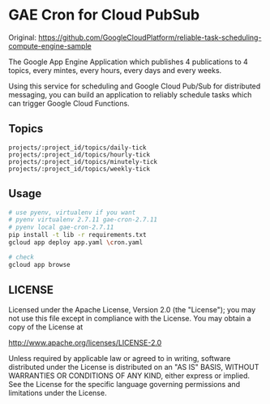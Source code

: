 # GAE Cron for Cloud PubSub
Original: https://github.com/GoogleCloudPlatform/reliable-task-scheduling-compute-engine-sample

The Google App Engine Application which publishes 4 publications to 4 topics,
every mintes, every hours, every days and every weeks.

Using this service for scheduling and Google Cloud Pub/Sub for distributed messaging, you can build an application to reliably schedule tasks which can trigger Google Cloud Functions.

## Topics

```
projects/:project_id/topics/daily-tick
projects/:project_id/topics/hourly-tick
projects/:project_id/topics/minutely-tick
projects/:project_id/topics/weekly-tick
```

## Usage

``` sh
# use pyenv, virtualenv if you want
# pyenv virtualenv 2.7.11 gae-cron-2.7.11
# pyenv local gae-cron-2.7.11
pip install -t lib -r requirements.txt
gcloud app deploy app.yaml \cron.yaml

# check
gcloud app browse
```

## LICENSE
Licensed under the Apache License, Version 2.0 (the "License"); you may not use this file except in compliance with the License. You may obtain a copy of the License at

http://www.apache.org/licenses/LICENSE-2.0

Unless required by applicable law or agreed to in writing, software distributed under the License is distributed on an "AS IS" BASIS, WITHOUT WARRANTIES OR CONDITIONS OF ANY KIND, either express or implied. See the License for the specific language governing permissions and limitations under the License.
